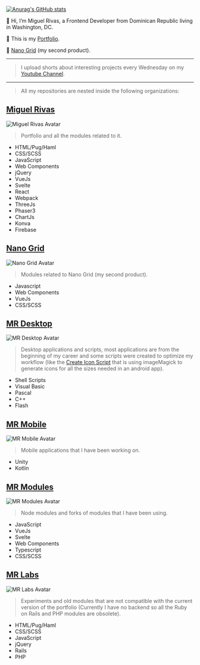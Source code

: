 [![Anurag's GitHub stats](https://github-readme-stats.vercel.app/api?username=jmiguelrivas&count_private=true&show_icons=true&theme=radical)][website]

👋 Hi, I’m Miguel Rivas, a Frontend Developer from Dominican Republic living in Washington, DC.

🎨 This is my [Portfolio][website].

🐣 [Nano Grid][nanoGridWebsite] (my second product).

--------------
> I upload shorts about interesting projects every Wednesday on my [Youtube Channel][youtube].

<!-- YOUTUBE:START -->
<!-- YOUTUBE:END -->

--------------
> All my repositories are nested inside the following organizations:

## [Miguel Rivas][orgMiguelRivas]
![Miguel Rivas Avatar][orgMiguelRivasAvatar]
> Portfolio and all the modules related to it.
- HTML/Pug/Haml
- CSS/SCSS
- JavaScript
- Web Components
- jQuery
- VueJs
- Svelte
- React
- Webpack
- ThreeJs
- Phaser3
- ChartJs
- Konva
- Firebase

## [Nano Grid][orgNanoGrid]
![Nano Grid Avatar][orgNanoGridAvatar]
> Modules related to Nano Grid (my second product).
- Javascript
- Web Components
- VueJs
- CSS/SCSS

## [MR Desktop][orgMRDesktop]
![MR Desktop Avatar][orgMRDesktopAvatar]
> Desktop applications and scripts, most applications are from the beginning of my career and some scripts were created to optimize my workflow (like the [Create Icon Script]([createIconsScript]) that is using imageMagick to generate icons for all the sizes needed in an android app).
- Shell Scripts
- Visual Basic
- Pascal
- C++
- Flash

## [MR Mobile][orgMRMobile]
![MR Mobile Avatar][orgMRMobileAvatar]
> Mobile applications that I have been working on.
- Unity
- Kotlin

## [MR Modules][orgMRModules]
![MR Modules Avatar][orgMRModulesAvatar]
> Node modules and forks of modules that I have been using.
- JavaScript
- VueJs
- Svelte
- Web Components
- Typescript
- CSS/SCSS

## [MR Labs][orgMRLabs]
![MR Labs Avatar][orgMRLabsAvatar]
> Experiments and old modules that are not compatible with the current version of the portfolio (Currently I have no backend so all the Ruby on Rails and PHP modules are obsolete).
- HTML/Pug/Haml
- CSS/SCSS
- JavaScript
- jQuery
- Rails
- PHP

[website]: https://miguel-rivas.github.io
[nanoGridWebsite]: https://nano-grid.github.io
[youtube]: https://www.youtube.com/channel/UC_ONp50_gBsbI1TsYPuFl6g

[orgMiguelRivas]: https://github.com/miguel-rivas
[orgMiguelRivasAvatar]: https://avatars.githubusercontent.com/u/70659353?s=64

[orgNanoGrid]: https://github.com/nano-grid
[orgNanoGridAvatar]: https://avatars.githubusercontent.com/u/106577237?s=64

[orgMRDesktop]: https://github.com/mr-desktop
[orgMRDesktopAvatar]: https://avatars.githubusercontent.com/u/97989185?s=64

[orgMRMobile]: https://github.com/mr-mobile
[orgMRMobileAvatar]: https://avatars.githubusercontent.com/u/97987761?s=64

[orgMRModules]: https://github.com/mr-modules
[orgMRModulesAvatar]: https://avatars.githubusercontent.com/u/97987463?s=64

[orgMRLabs]: https://github.com/miguel-rivas-lab
[orgMRLabsAvatar]: https://avatars.githubusercontent.com/u/80991270?s=64

[createIconsScript]: https://github.com/mr-desktop/shell/blob/master/createIcon.sh